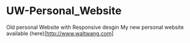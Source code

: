 # UW-Personal_Website
Old personal Website with Responsive desgin
My new personal website available (here)[http://www.waltwang.com]

